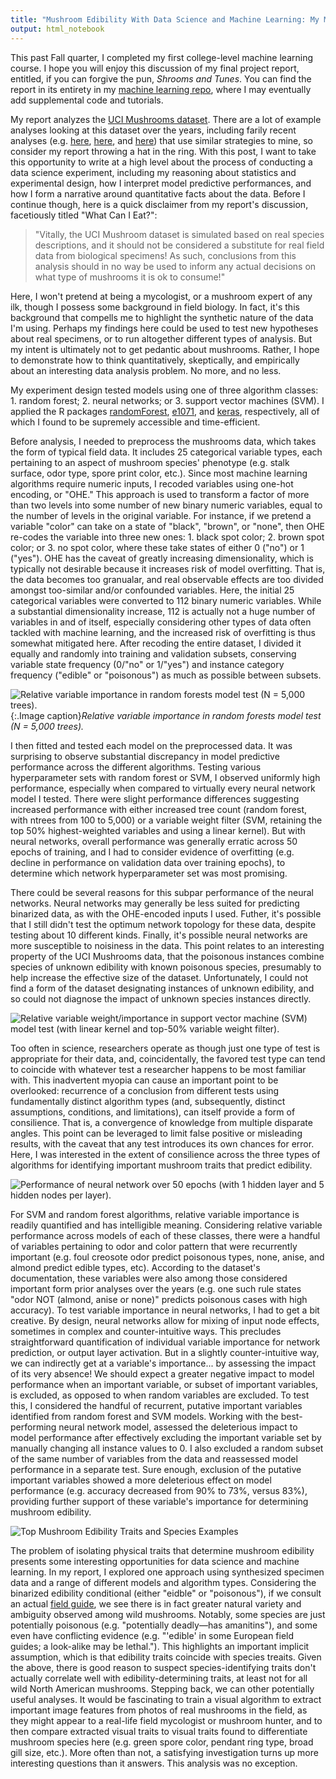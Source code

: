 ```yaml
---
title: "Mushroom Edibility With Data Science and Machine Learning: My ML Final Project"
output: html_notebook
---
```


This past Fall quarter, I completed my first college-level machine learning course. I hope you will enjoy this discussion of my final project report, entitled, if you can forgive the pun, _Shrooms and Tunes_. You can find the report in its entirety in my [machine learning repo](https://github.com/metamaden/machine-learning), where I may eventually add supplemental code and tutorials. 

My report analyzes the [UCI Mushrooms dataset](https://archive.ics.uci.edu/ml/datasets/mushroom). There are a lot of example analyses looking at this dataset over the years, including farily recent analyses (e.g. [here](https://rpubs.com/soumya2g/CUNY-Coursework), [here](http://inmachineswetrust.com/posts/mushroom-classification/), and [here](https://rpubs.com/soumya2g/CUNY-Coursework)) that use similar strategies to mine, so consider my report throwing a hat in the ring. With this post, I want to take this opportunity to write at a high level about the process of conducting a data science experiment, including my reasoning about statistics and experimental design, how I interpret model predictive performances, and how I form a narrative around quantitative facts about the data. Before I continue though, here is a quick disclaimer from my report's discussion, facetiously titled "What Can I Eat?":

>"Vitally, the UCI Mushroom dataset is simulated based on real species descriptions, and it should not be considered a substitute for real field data from biological specimens! As such, conclusions from this analysis should in no way be used to inform any actual decisions on what type of mushrooms it is ok to consume!"

Here, I won't pretend at being a mycologist, or a mushroom expert of any ilk, though I possess some background in field biology. In fact, it's this background that compells me to highlight the synthetic nature of the data I'm using. Perhaps my findings here could be used to test new hypotheses about real specimens, or to run altogether different types of analysis. But my intent is ultimately not to get pedantic about mushrooms. Rather, I hope to demonstrate how to think quantitatively, skeptically, and empirically about an interesting data analysis problem. No more, and no less. 

My experiment design tested models using one of three algorithm classes: 1. random forest; 2. neural networks; or 3. support vector machines (SVM). I applied the R packages [randomForest](https://cran.r-project.org/web/packages/randomForest/index.html), [e1071](https://cran.r-project.org/web/packages/e1071/index.html), and [keras](https://cran.r-project.org/web/packages/keras/index.html), respectively, all of which I found to be supremely accessible and time-efficient.

Before analysis, I needed to preprocess the mushrooms data, which takes the form of typical field data. It includes 25 categorical variable types, each pertaining to an aspect of mushroom species' phenotype (e.g. stalk surface, odor type, spore print color, etc.). Since most machine learning algorithms require numeric inputs, I recoded variables using one-hot encoding, or "OHE." This approach is used to transform a factor of more than two levels into some number of new binary numeric variables, equal to the number of levels in the original variable. For instance, if we pretend a variable "color" can take on a state of "black", "brown", or "none", then OHE re-codes the variable into three new ones: 1. black spot color; 2. brown spot color; or 3. no spot color, where these take states of either 0 ("no") or 1 ("yes"). OHE has the caveat of greatly increasing dimensionality, which is typically not desirable because it increases risk of model overfitting. That is, the data becomes too granualar, and real observable effects are too divided amongst too-similar and/or confounded variables. Here, the initial 25 categorical variables were converted to 112 binary numeric variables. While a substantial dimensionality increase, 112 is actually not a huge number of variables in and of itself, especially considering other types of data often tackled with machine learning, and the increased risk of overfitting is thus somewhat mitigated here. After recoding the entire dataset, I divided it equally and randomly into training and validation subsets, conserving variable state frequency (0/"no" or 1/"yes") and instance category frequency ("edible" or "poisonous") as much as possible between subsets.

![Relative variable importance in random forests model test (N = 5,000 trees).](https://raw.githubusercontent.com/metamaden/metamaden.github.io/master/_posts/media/varimp_rforest.jpg){:.Image caption}*Relative variable importance in random forests model test (N = 5,000 trees).*

I then fitted and tested each model on the preprocessed data. It was surprising to observe substantial discrepancy in model predictive performance across the different algorithms. Testing various hyperparameter sets with random forest or SVM, I observed uniformly high performance, especially when compared to virtually every neural network model I tested. There were slight performance differences suggesting increased performance with either increased tree count (random forest, with ntrees from 100 to 5,000) or a variable weight filter (SVM, retaining the top 50% highest-weighted variables and using a linear kernel). But with neural networks, overall performance was generally erratic across 50 epochs of training, and I had to consider evidence of overfitting (e.g. decline in performance on validation data over training epochs), to determine which network hyperparameter set was most promising. 

There could be several reasons for this subpar performance of the neural networks. Neural networks may generally be less suited for predicting binarized data, as with the OHE-encoded inputs I used. Futher, it's possible that I still didn't test the optimum network topology for these data, despite testing about 10 different kinds. Finally, it's possible neural networks are more susceptible to noisiness in the data. This point relates to an interesting property of the UCI Mushrooms data, that the poisonous instances combine species of unknown edibility with known poisonous species, presumably to help increase the effective size of the dataset. Unfortunately, I could not find a form of the dataset designating instances of unknown edibility, and so could not diagnose the impact of unknown species instances directly.

![Relative variable weight/importance in support vector machine (SVM) model test (with linear kernel and top-50% variable weight filter).](https://raw.githubusercontent.com/metamaden/metamaden.github.io/master/_posts/media/varimp_svm.jpg) 

Too often in science, researchers operate as though just one type of test is appropriate for their data, and, coincidentally, the favored test type can tend to coincide with whatever test a researcher happens to be most familiar with. This inadvertent myopia can cause an important point to be overlooked: recurrence of a conclusion from different tests using fundamentally distinct algorithm types (and, subsequently, distinct assumptions, conditions, and limitations), can itself provide a form of consilience. That is, a convergence of knowledge from multiple disparate angles. This point can be leveraged to limit false positive or misleading results, with the caveat that any test introduces its own chances for error. Here, I was interested in the extent of consilience across the three types of algorithms for identifying important mushroom traits that predict edibility.

![Performance of neural network over 50 epochs (with 1 hidden layer and 5 hidden nodes per layer).](https://raw.githubusercontent.com/metamaden/metamaden.github.io/master/_posts/media/nnepoch.jpg)

For SVM and random forest algorithms, relative variable importance is readily quantified and has intelligible meaning. Considering relative variable performance across models of each of these classes, there were a handful of variables pertaining to odor and color pattern that were recurrently important (e.g. foul creosote odor predict poisonous types, none, anise, and almond predict edible types, etc). According to the dataset's documentation, these variables were also among those considered important form prior analyses over the years (e.g. one such rule states "odor NOT (almond, anise or none)" predicts poisonous cases with high accuracy). To test variable importance in neural networks, I had to get a bit creative. By design, neural networks allow for mixing of input node effects, sometimes in complex and counter-intuitive ways. This precludes straightforward quantification of individual variable importance for network prediction, or output layer activation. But in a slightly counter-intuitive way, we can indirectly get at a variable's importance... by assessing the impact of its very absence! We should expect a greater negative impact to model performance when an important variable, or subset of important variables, is excluded, as opposed to when random variables are excluded. To test this, I considered the handful of recurrent, putative important variables identified from random forest and SVM models. Working with the best-performing neural network model, assessed the deleterious impact to model performance after effectively excluding the important variable set by manually changing all instance values to 0. I also excluded a random subset of the same number of variables from the data and reassessed model performance in a separate test. Sure enough, exclusion of the putative important variables showed a more deleterious effect on model performance (e.g. accuracy decreased from 90% to 73%, versus 83%), providing further support of these variable's importance for determining mushroom edibility.

![Top Mushroom Edibility Traits and Species Examples](https://raw.githubusercontent.com/metamaden/metamaden.github.io/master/_posts/media/shroomtable.jpg)

The problem of isolating physical traits that determine mushroom edibility presents some interesting opportunities for data science and machine learning. In my report, I explored one approach using synthesized specimen data and a range of different models and algorithm types. Considering the binarized edibility conditional (either "eidble" or "poisonous"), if we consult an actual [field guide](http://www.svims.ca/council/Lepiot.htm), we see there is in fact greater natural variety and ambiguity observed among wild mushrooms. Notably, some species are just potentially poisonous (e.g. "potentially deadly—has amanitins"), and some even have conflicting evidence (e.g. "'edible' in some European field guides; a look-alike may be lethal."). This highlights an important implicit assumption, which is that edibility traits coincide with species treaits. Given the above, there is good reason to suspect species-identifying traits don't actually correlate well with edibility-determining traits, at least not for all wild North American mushrooms. Stepping back, we can other potentially useful analyses. It would be fascinating to train a visual algorithm to extract important image features from photos of real mushrooms in the field, as they might appear to a real-life field mycologist or mushroom hunter, and to then compare extracted visual traits to visual traits found to differentiate mushroom species here (e.g. green spore color, pendant ring type, broad gill size, etc.). More often than not, a satisfying investigation turns up more interesting questions than it answers. This analysis was no exception.







